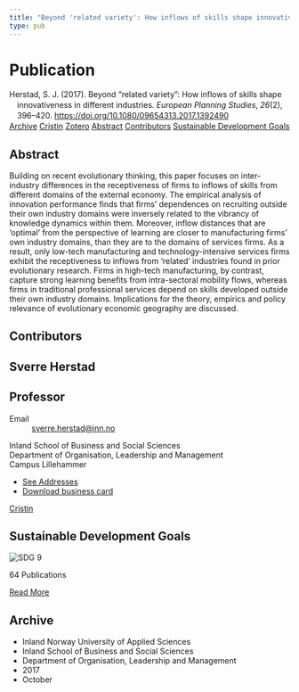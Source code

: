 ```yaml
---
title: "Beyond 'related variety': How inflows of skills shape innovativeness in different industries"
type: pub
---
```

<h1>Publication</h1>
<article id="csl-bib-container-VJVXWPJW" class="csl-bib-container">
  <div class="csl-bib-body" style="line-height: 1.35; padding-left: 1em; text-indent:-1em;">
  <div class="csl-entry">Herstad, S. J. (2017). Beyond &#x201C;related variety&#x201D;: How inflows of skills shape innovativeness in different industries. <i>European Planning Studies</i>, <i>26</i>(2), 396&#x2013;420. <a href="https://doi.org/10.1080/09654313.2017.1392490">https://doi.org/10.1080/09654313.2017.1392490</a></div>
</div>
  <div class="csl-bib-buttons">
    <a href="#taxonomy-article-VJVXWPJW" class="csl-bib-button">Archive</a>
    <a href="https://app.cristin.no/results/show.jsf?id=1507753" alt="Cristin URL" class="csl-bib-button">Cristin</a>
    <a href="http://zotero.org/groups/5022929/items/VJVXWPJW" alt="Zotero URL" class="csl-bib-button">Zotero</a>
    <a href="#abstract-article-VJVXWPJW" class="csl-bib-button">Abstract</a>
    <a href="#contributors-article-VJVXWPJW" class="csl-bib-button">Contributors</a>
    <a href="#sdg-article-VJVXWPJW" class="csl-bib-button">Sustainable Development Goals</a>
  </div>
  <div id="csl-bib-meta-container-VJVXWPJW"></div>
</article>
<div id="csl-bib-meta-VJVXWPJW" class="csl-bib-meta">
  <article id="abstract-article-VJVXWPJW" class="abstract-article">
    <h1>Abstract</h1>
    Building on recent evolutionary thinking, this paper focuses on inter-industry differences in the receptiveness of firms to inflows of skills from different domains of the external economy. The empirical analysis of innovation performance finds that firms’ dependences on recruiting outside their own industry domains were inversely related to the vibrancy of knowledge dynamics within them. Moreover, inflow distances that are ‘optimal’ from the perspective of learning are closer to manufacturing firms’ own 
industry domains, than they are to the domains of services firms. As a result, only low-tech manufacturing and technology-intensive services firms exhibit the receptiveness to inflows from ‘related’ industries found in prior evolutionary research. Firms in high-tech manufacturing, by contrast, capture strong learning benefits from intra-sectoral mobility flows, whereas firms in traditional professional services depend on skills developed outside their own industry domains. Implications for the theory, empirics and policy relevance of evolutionary economic geography are discussed.
  </article>
  <article id="contributors-article-VJVXWPJW" class="contributors-article">
    <h1>Contributors</h1>
    <div class="personas">
<div class="vrtx-hinn-person-card">
<div class="photo">
<i class="lar la-user-circle missing-person"></i>
</div>
<div class="info">
<hgroup><h1>Sverre Herstad</h1>
<h2>Professor</h2>
</hgroup><dl>
<dt>Email</dt>
<dd>
<a href="mailto:sverre.herstad@inn.no">sverre.herstad@inn.no</a>
</dd>
</dl>
<p>
Inland School of Business and Social Sciences<br>
Department of Organisation, Leadership and Management<br>
Campus Lillehammer
</p>
<ul class="vrtx-hinn-links">
<li><a href="https://www.inn.no/english/find-an-employee/sverre-herstad.html#vrtx-hinn-addresses">See Addresses</a></li>
<li><a href="https://www.inn.no/english/find-an-employee/sverre-herstad.html?vrtx=vcf">Download business card</a></li>
</ul>
</div>
</div>
<a href="https://app.cristin.no/persons/show.jsf?id=13858" alt="Cristin URL" class="personas-cristin">Cristin</a>
</div>
  </article>
  <article id="sdg-article-VJVXWPJW" class="sdg-article">
    <h1>Sustainable Development Goals</h1>
    <div class="sdg-container"><div id="sdg9" class="sdg">
<img src="{{< params subfolder >}}images/sdg/sdg09_en.png" class="image" alt="SDG 9">
<div class="sdg-overlay">
<p class="sdg-publication-count"><span>64</span> Publications</p>
<p><a href="https://sdgs.un.org/goals/goal9" class="sdg-read-more">Read More</a></p>
</div>
</div></div>
  </article>
  <article id="taxonomy-article-VJVXWPJW" class="taxonomy-article">
    <h1>Archive</h1>
    <ul>
      <li>Inland Norway University of Applied Sciences</li>
      <li>Inland School of Business and Social Sciences</li>
      <li>Department of Organisation, Leadership and Management</li>
      <li>2017</li>
      <li>October</li>
    </ul>
  </article>
</div>
